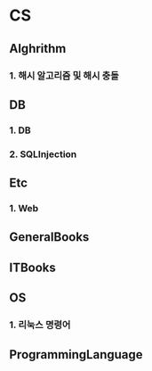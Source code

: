 # CS  
  
## Alghrithm  
### 1. 해시 알고리즘 및 해시 충돌  

## DB  
### 1. DB  
### 2. SQLInjection  
  
## Etc  
### 1. Web  

## GeneralBooks  

## ITBooks  

## OS  
### 1. 리눅스 명령어  
  
## ProgrammingLanguage  
